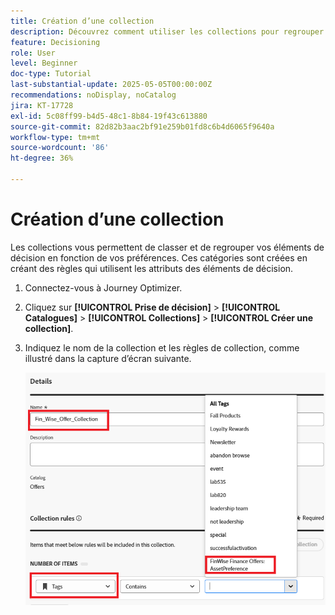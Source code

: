 ```yaml
---
title: Création d’une collection
description: Découvrez comment utiliser les collections pour regrouper les éléments d’offre associés dans la prise de décision. Les collections facilitent la gestion et l’organisation du contenu autour d’un thème, d’une audience ou d’un objectif de campagne spécifique.
feature: Decisioning
role: User
level: Beginner
doc-type: Tutorial
last-substantial-update: 2025-05-05T00:00:00Z
recommendations: noDisplay, noCatalog
jira: KT-17728
exl-id: 5c08ff99-b4d5-48c1-8b84-19f43c613880
source-git-commit: 82d82b3aac2bf91e259b01fd8c6b4d6065f9640a
workflow-type: tm+mt
source-wordcount: '86'
ht-degree: 36%

---
```


# Création d’une collection

Les collections vous permettent de classer et de regrouper vos éléments de décision en fonction de vos préférences. Ces catégories sont créées en créant des règles qui utilisent les attributs des éléments de décision.

1. Connectez-vous à Journey Optimizer.
1. Cliquez sur **[!UICONTROL Prise de décision]** > **[!UICONTROL Catalogues]** > **[!UICONTROL Collections]** > **[!UICONTROL Créer une collection]**.
1. Indiquez le nom de la collection et les règles de collection, comme illustré dans la capture d’écran suivante.

   ![create-collection](assets/fin-wise-collection.png)
